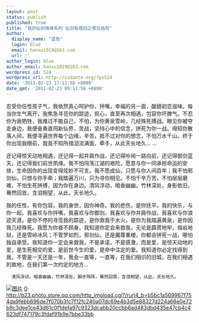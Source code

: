 ```yaml
---
layout: post
status: publish
published: true
title: "我的仙剑情缘系列 仙剑有感四之雪见结局"
author:
  display_name: "蓝色"
  login: blue
  email: hanxu1019@163.com
  url: ''
author_login: blue
author_email: hanxu1019@163.com
wordpress_id: 524
wordpress_url: http://codante.org/?p=524
date: '2011-02-23 17:11:56 +0800'
date_gmt: '2011-02-23 09:11:56 +0800'
---
```



   忍受你任性孩子气，我依然真心呵护你，拌嘴，幸福的另一面，酸甜初恋滋味。每当你生气离开，我焦急寻觅你的踪迹，担心，直至再次相遇，包容你坏脾气。不忍你为我牺牲，我难过不能自己，不怕，为你黄泉雪岭，几经殊死搏战。眼见你被夺走身边，我便奋勇直闯新仙界，苦战，坚持心中的信念，拼死为你一战。得知你散落人间，我便寻遍世界每个边缘，辛苦，抵不过对你的想念，不怕万水千山。终于你出现我眼前，我竟不知所措泪流满面，牵手，从此天长地久... ... ­

还记得惊天动地相遇，还记得一起并肩作战，还记得吵闹一路向前，还记得御剑蓝天，还记得我们前世夙缘。我不怕闯荡江湖的艰险，愿意与你一同承担命运的安排，生命因你的出现变得炫妙不可言。我不愿成仙，只愿与你人间百年；我不怕邪剑仙，只想与你手牵；我踏遍万川，只为寻你相见。不怕千辛万苦，不怕层层磨难，不怕生死拼搏，因为你在身边。清风浮动，暗香幽幽，竹林深处，身影依旧，蓦然回首，含泪相望，从此，天长地久。 ­

我的任性，有你包容。我的身世，因你神奇。我的悲伤，是你抚平。我的快乐，与你一起。我喜欢与你拌嘴，我喜欢与你御剑，我喜欢与你并肩作战，我喜欢与你浪迹天涯。是你不停的寻觅我的踪迹，是你救我于水火，是你为我踏遍黄泉，是你因我几经殊死。我愿为你奋不顾身，我知道你定会来救我，无论是霹雳地牢，熔岩地狱，还是雪岭冰风；不管罗如烈，邪剑仙，还是魔尊重楼，你都会拼死一战，哪怕独自承受。我知道你一定会来救我，不是承诺，不是感激，而是爱，是惊天动地的爱，是生死相交的爱，是前世今生的爱，是命中注定的爱。我知道你必定找得到我，不管是一天还是一年，我会一直等，一直等，在我们相识的旧城，在我们相遇的故地，在我们第一次约定的地方... ­

      清风浮动，暗香幽幽，竹林深处，脚步阵阵，蓦然回首，含泪相望，从此，天长地久。 ­

[![图片][0]][0]
[0]: http://b23.photo.store.qq.com/http_imgload.cgi?/rurl4_b=b5bc1a569967f754da9febb696de7f070b3fc7f12fc240a07dc69e4b3d5e88327d224a66e0e72b9c3dee1ce43d61c0f1defa97c9323dcabb20ccbb6ad483dbd435e47cb4c4623df747179c3fdaf91b9e7bbe33bb

[0]: http://b23.photo.store.qq.com/http_imgload.cgi?/rurl4_b=b5bc1a569967f754da9febb696de7f070b3fc7f12fc240a07dc69e4b3d5e88327d224a66e0e72b9c3dee1ce43d61c0f1defa97c9323dcabb20ccbb6ad483dbd435e47cb4c4623df747179c3fdaf91b9e7bbe33bb
